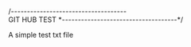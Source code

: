 /*------------------------------------*\
   GIT HUB TEST
\*------------------------------------*/

A simple test txt file
